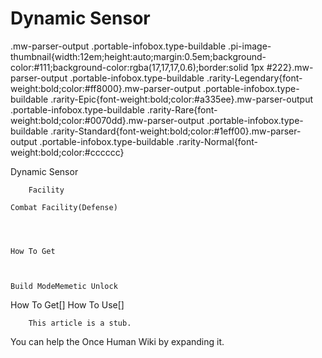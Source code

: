 # Dynamic Sensor

.mw-parser-output .portable-infobox.type-buildable .pi-image-thumbnail{width:12em;height:auto;margin:0.5em;background-color:#111;background-color:rgba(17,17,17,0.6);border:solid 1px #222}.mw-parser-output .portable-infobox.type-buildable .rarity-Legendary{font-weight:bold;color:#ff8000}.mw-parser-output .portable-infobox.type-buildable .rarity-Epic{font-weight:bold;color:#a335ee}.mw-parser-output .portable-infobox.type-buildable .rarity-Rare{font-weight:bold;color:#0070dd}.mw-parser-output .portable-infobox.type-buildable .rarity-Standard{font-weight:bold;color:#1eff00}.mw-parser-output .portable-infobox.type-buildable .rarity-Normal{font-weight:bold;color:#cccccc}

Dynamic Sensor

	

	
		Facility
	
	Combat Facility(Defense)




	How To Get


	
	Build ModeMemetic Unlock






How To Get[]
How To Use[]

    
        This article is a stub.
        
You can help the Once Human Wiki by expanding it.
